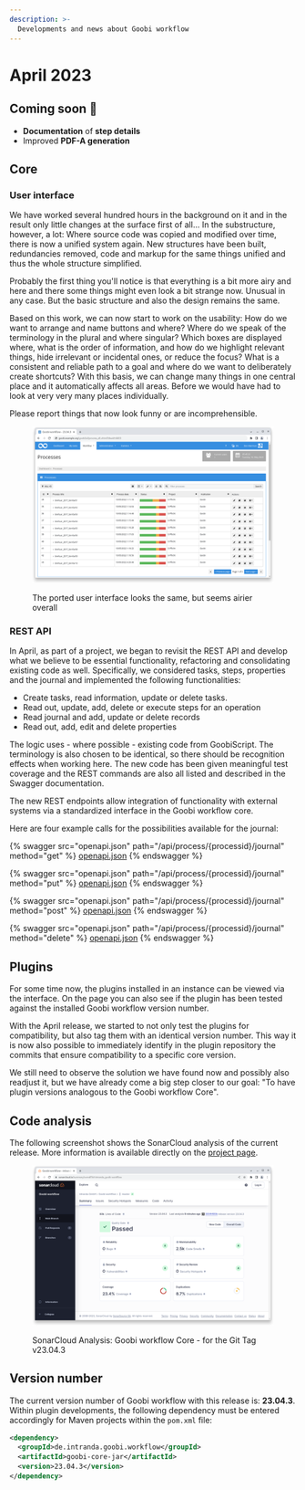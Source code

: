 ```yaml
---
description: >-
  Developments and news about Goobi workflow
---
```


# April 2023

## Coming soon :rocket:

* **Documentation** of **step details**
* Improved **PDF-A generation**

## Core

### User interface

We have worked several hundred hours in the background on it and in the result only little changes at the surface first of all... In the substructure, however, a lot: Where source code was copied and modified over time, there is now a unified system again. New structures have been built, redundancies removed, code and markup for the same things unified and thus the whole structure simplified.

Probably the first thing you'll notice is that everything is a bit more airy and here and there some things might even look a bit strange now. Unusual in any case. But the basic structure and also the design remains the same.

Based on this work, we can now start to work on the usability: How do we want to arrange and name buttons and where? Where do we speak of the terminology in the plural and where singular? Which boxes are displayed where, what is the order of information, and how do we highlight relevant things, hide irrelevant or incidental ones, or reduce the focus? What is a consistent and reliable path to a goal and where do we want to deliberately create shortcuts? With this basis, we can change many things in one central place and it automatically affects all areas. Before we would have had to look at very very many places individually.

Please report things that now look funny or are incomprehensible.

<figure><img src="23.04_EN_new-ui.png" alt=""><figcaption><p>The ported user interface looks the same, but seems airier overall</p></figcaption></figure>

### REST API

In April, as part of a project, we began to revisit the REST API and develop what we believe to be essential functionality, refactoring and consolidating existing code as well. Specifically, we considered tasks, steps, properties and the journal and implemented the following functionalities:

* Create tasks, read information, update or delete tasks.
* Read out, update, add, delete or execute steps for an operation
* Read journal and add, update or delete records
* Read out, add, edit and delete properties

The logic uses - where possible - existing code from GoobiScript. The terminology is also chosen to be identical, so there should be recognition effects when working here. The new code has been given meaningful test coverage and the REST commands are also all listed and described in the Swagger documentation.

The new REST endpoints allow integration of functionality with external systems via a standardized interface in the Goobi workflow core.

Here are four example calls for the possibilities available for the journal:

{% swagger src="openapi.json" path="/api/process/{processid}/journal" method="get" %}
[openapi.json](openapi.json)
{% endswagger %}

{% swagger src="openapi.json" path="/api/process/{processid}/journal" method="put" %}
[openapi.json](openapi.json)
{% endswagger %}

{% swagger src="openapi.json" path="/api/process/{processid}/journal" method="post" %}
[openapi.json](openapi.json)
{% endswagger %}

{% swagger src="openapi.json" path="/api/process/{processid}/journal" method="delete" %}
[openapi.json](openapi.json)
{% endswagger %}

## Plugins

For some time now, the plugins installed in an instance can be viewed via the interface. On the page you can also see if the plugin has been tested against the installed Goobi workflow version number.

With the April release, we started to not only test the plugins for compatibility, but also tag them with an identical version number. This way it is now also possible to immediately identify in the plugin repository the commits that ensure compatibility to a specific core version.

We still need to observe the solution we have found now and possibly also readjust it, but we have already come a big step closer to our goal: "To have plugin versions analogous to the Goobi workflow Core".

## Code analysis

The following screenshot shows the SonarCloud analysis of the current release. More information is available directly on the [project page](https://sonarcloud.io/organizations/intranda/projects).

<figure><img src="23.04_sonar-workflow.png" alt=""><figcaption><p>SonarCloud Analysis: Goobi workflow Core - for the Git Tag v23.04.3</p></figcaption></figure>

## Version number

The current version number of Goobi workflow with this release is: **23.04.3**. Within plugin developments, the following dependency must be entered accordingly for Maven projects within the `pom.xml` file:

```xml
<dependency>
  <groupId>de.intranda.goobi.workflow</groupId>
  <artifactId>goobi-core-jar</artifactId>
  <version>23.04.3</version>
</dependency>
```